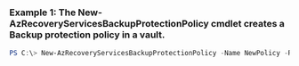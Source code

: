 ### Example 1: The New-AzRecoveryServicesBackupProtectionPolicy cmdlet creates a Backup protection policy in a vault.
```powershell
PS C:\> New-AzRecoveryServicesBackupProtectionPolicy -Name NewPolicy -RetentionPolicy $RetPol -SchedulePolicy $SchPol -VaultId $vault.ID -WorkloadType AzureVM
```

